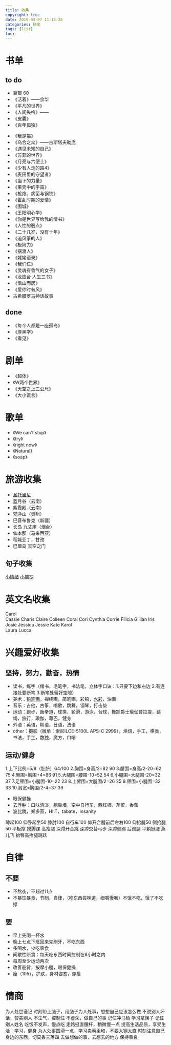 ```yaml
---
title: 收集
copyright: true
date: 2019-03-07 11:18:28
categories: 随笔
tags: [list]
toc:
---
```



# 书单
## to do
* 豆瓣 60
* 《活着》——余华
* 《平凡的世界》
* 《人间失格》——
* 《皮囊》
* 《百年孤独》
<!--more-->
* 《我是猫》
* 《乌合之众》——古斯塔夫勒庞
* 《遇见未知的自己》
* 《苏菲的世界》
* 《月亮与六便士》
* 《少有人走的路4》
* 《麦田里的守望者》
* 《当下的力量》
* 《果壳中的宇宙》
* 《枪炮、病菌与钢铁》
* 《霍乱时期的爱情》
* 《围城》
* 《王阳明心学》
* 《你是世界写给我的情书》
* 《人性的弱点》
* 《二十几岁，没有十年》
* 《追风筝的人》
* 《极简力》
* 《摆渡人》
* 《姥姥语录》
* 《我们仨》
* 《灵魂有香气的女子》
* 《龙应台 人生三书》
* 《借山而居》
* 《爱你时有风》
* 古希腊罗马神话故事


## done
* 《每个人都是一座孤岛》
* 《厚黑学》
* 《看见》


# 剧单
* 《超体》
* 《W两个世界》
* 《天空之上三公尺》
* 《大小谎言》


# 歌单
* 《We can't stop》
* 《try》
* 《right now》
* 《Natural》
* 《soap》


# 旅游收集
* [圣托里尼](https://guchunli.github.io/2018/08/11/圣托里尼/)
* 蓝月谷（云南）
* 紫霞殿（云南）
* 梵净山（贵州）
* 巴音布鲁克（新疆）
* 长岛 九丈崖（烟台）
* 仙本那（马来西亚）
* 稻城亚丁，甘孜
* 巴厘岛 天空之门


## 句子收集
[小情绪](https://guchunli.github.io/2018/02/02/小情绪/)
[小摘抄](https://guchunli.github.io/2019/02/22/小摘抄/)


# 英文名收集
Carol  
Cassie 
Charis 
Claire 
Colleen 
Coral 
Cori 
Cynthia 
Corrie 
Filicia
Gillian 
Iris 
Josie 
Jessica 
Jessie 
Kate 
Karol  
Laura 
Lucca 


# 兴趣爱好收集
## 坚持，努力，勤奋，热情
* 读书，练字（楷书，毛笔字，书法笔，立体字口诀：1.只要下边和右边 2.有连接处要断笔 3.断笔处留好空隙）
* 美术：[铅笔画](https://guchunli.github.io/2018/06/12/铅笔画/)，禅绕画，简笔画，彩铅，[水彩](https://www.zhihu.com/question/31381682)，油画
* 音乐：吉他，古筝，唱歌，跳舞，钢琴，打击垫
* 运动：跑步，跆拳道，球类，轮滑，游泳，台球，舞蹈爵士瑜伽普拉提，跳绳，旅行，瑜伽，尊巴，健身
* 外语：英语，韩语，日语，法语
* other：摄影（微单：索尼ILCE-5100L APS-C 2999），烘焙，手工，棋类，书法，手工，数独，魔方，口哨

## 运动/健身
1.上下比例=5/8（肚脐）64/100
2.胸围=身高/2=82 90
3.腰围=身高/2-20=62 75
4.臀围=胸围+4=86 91
5.大腿围=腰围-10=52 54
6.小腿围=大腿围-20=32 37
7.足颈围=小腿围-10=22 23
8.上臂围=大腿围/2=26 25
9.颈围=小腿围=32 33
10.肩宽=胸围/2-4=37 39

* 眼保健操
* 去浮肿：口味清淡，躺靠墙，空中自行车，西红柿，芹菜，香蕉
* 波比跳，郑多燕，HIIT，tabate，insanity

蹲起100
仰卧起坐50
膝肘100
自行车100
仰开合腿前后左右100
仰抬腿50
侧抬腿50
平板撑
摸脚踝
高抬腿
深蹲开合跳
深蹲交替弓步
深蹲侧踢
后踢腿
平躺挺腰
燕儿飞
抬臀高抬腿跳跃


# 自律
## 不要
* 不熬夜，不超过11点
* 不暴饮暴食，节制，自律，（吃东西尝味道，细嚼慢咽）不饿不吃，饿了不吃撑

## 要
* 早上先喝一杯水
* 晚上七点下班回来先刷牙，不吃东西
* 多喝水，少吃零食
* 间歇性断食：每天吃东西时间控制在8小时之内
* 每周至少运动两次
* 改善驼背，按摩小腿，眼保健操
* 瘦（105），护肤，身材姿态，穿搭


# 情商
为人处世谨记
时刻带上脑子，用脑子为人处事，想想自己应该怎么做
不说别人坏话，赞美别人
不生气，控制住
不虚荣，做自己的事
记住冲马桶
学习拿筷子
记住别人姓名
吃饭不发声，慢点吃
走路挺直腰杆，稍微慢一点
提高生活品质，享受生活：学习，健身
为人处事圆滑一点，学习卖萌柔和，不要太钢太直
时刻注意自己身边的东西，切莫丢三落四
去做想做的事，去想去的地方
保持善良
